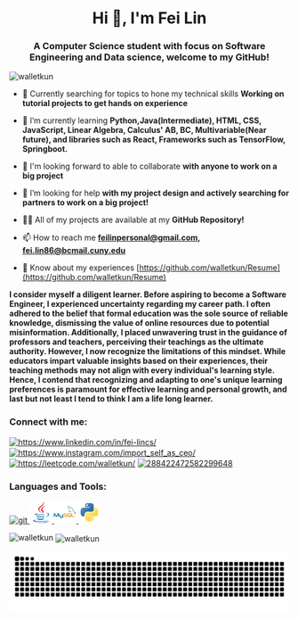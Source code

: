 <h1 align="center">Hi 👋, I'm Fei Lin</h1>
<h3 align="center">A Computer Science student with focus on Software Engineering and Data science, welcome to my GitHub!</h3>

<p align="left"> <img src="https://komarev.com/ghpvc/?username=walletkun&label=Profile%20views&color=0e75b6&style=flat" alt="walletkun" /> </p>

- 🔭 Currently searching for topics to hone my technical skills **Working on tutorial projects to get hands on experience**

- 🌱 I’m currently learning **Python,Java(Intermediate), HTML, CSS, JavaScript, Linear Algebra, Calculus' AB, BC, Multivariable(Near future), and libraries such as React, Frameworks such as TensorFlow, Springboot.**

- 👯 I'm looking forward to able to collaborate **with anyone to work on a big project**

- 🤝 I’m looking for help **with my project design and actively searching for partners to work on a big project!**

- 👨‍💻 All of my projects are available at my **GitHub Repository!**
- 📫 How to reach me **feilinpersonal@gmail.com, fei.lin86@bcmail.cuny.edu**

- 📄 Know about my experiences [https://github.com/walletkun/Resume](https://github.com/walletkun/Resume)

**I consider myself a diligent learner. Before aspiring to become a Software Engineer, I experienced uncertainty regarding my career path. I often adhered to the belief that formal education was the sole source of reliable knowledge, dismissing the value of online resources due to potential misinformation. Additionally, I placed unwavering trust in the guidance of professors and teachers, perceiving their teachings as the ultimate authority. However, I now recognize the limitations of this mindset. While educators impart valuable insights based on their experiences, their teaching methods may not align with every individual's learning style. Hence, I contend that recognizing and adapting to one's unique learning preferences is paramount for effective learning and personal growth, and last but not least I tend to think I am a life long learner.**

<h3 align="left">Connect with me:</h3>
<p align="left">
<a href="https://linkedin.com/in/https://www.linkedin.com/in/fei-lincs/" target="blank"><img align="center" src="https://raw.githubusercontent.com/rahuldkjain/github-profile-readme-generator/master/src/images/icons/Social/linked-in-alt.svg" alt="https://www.linkedin.com/in/fei-lincs/" height="30" width="40" /></a>
<a href="https://instagram.com/https://www.instagram.com/import_self_as_ceo/" target="blank"><img align="center" src="https://raw.githubusercontent.com/rahuldkjain/github-profile-readme-generator/master/src/images/icons/Social/instagram.svg" alt="https://www.instagram.com/import_self_as_ceo/" height="30" width="40" /></a>
<a href="https://www.leetcode.com/https://leetcode.com/walletkun/" target="blank"><img align="center" src="https://raw.githubusercontent.com/rahuldkjain/github-profile-readme-generator/master/src/images/icons/Social/leet-code.svg" alt="https://leetcode.com/walletkun/" height="30" width="40" /></a>
<a href="https://discord.gg/288422472582299648" target="blank"><img align="center" src="https://raw.githubusercontent.com/rahuldkjain/github-profile-readme-generator/master/src/images/icons/Social/discord.svg" alt="288422472582299648" height="30" width="40" /></a>
</p>

<h3 align="left">Languages and Tools:</h3>
<p align="left"> <a href="https://git-scm.com/" target="_blank" rel="noreferrer"> <img src="https://www.vectorlogo.zone/logos/git-scm/git-scm-icon.svg" alt="git" width="40" height="40"/> </a> <a href="https://www.java.com" target="_blank" rel="noreferrer"> <img src="https://raw.githubusercontent.com/devicons/devicon/master/icons/java/java-original.svg" alt="java" width="40" height="40"/> </a> <a href="https://www.mysql.com/" target="_blank" rel="noreferrer"> <img src="https://raw.githubusercontent.com/devicons/devicon/master/icons/mysql/mysql-original-wordmark.svg" alt="mysql" width="40" height="40"/> </a> <a href="https://www.python.org" target="_blank" rel="noreferrer"> <img src="https://raw.githubusercontent.com/devicons/devicon/master/icons/python/python-original.svg" alt="python" width="40" height="40"/> </a> </p>

<p><img align="left" src="https://github-readme-stats.vercel.app/api/top-langs?username=walletkun&show_icons=true&locale=en&layout=compact" alt="walletkun" /></p>

<p>&nbsp;<img align="center" src="https://github-readme-stats.vercel.app/api?username=walletkun&show_icons=true&locale=en" alt="walletkun" /></p>

 ![Snake animation](https://github.com/walletkun/walletkun/blob/main/github-contribution-grid-snake.svg)
 
